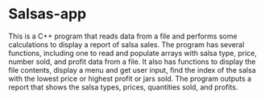 # Salsas-app
This is a C++ program that reads data from a file and performs some calculations to display a report of salsa sales. The program has several functions, including one to read and populate arrays with salsa type, price, number sold, and profit data from a file. It also has functions to display the file contents, display a menu and get user input, find the index of the salsa with the lowest price or highest profit or jars sold. The program outputs a report that shows the salsa types, prices, quantities sold, and profits.

